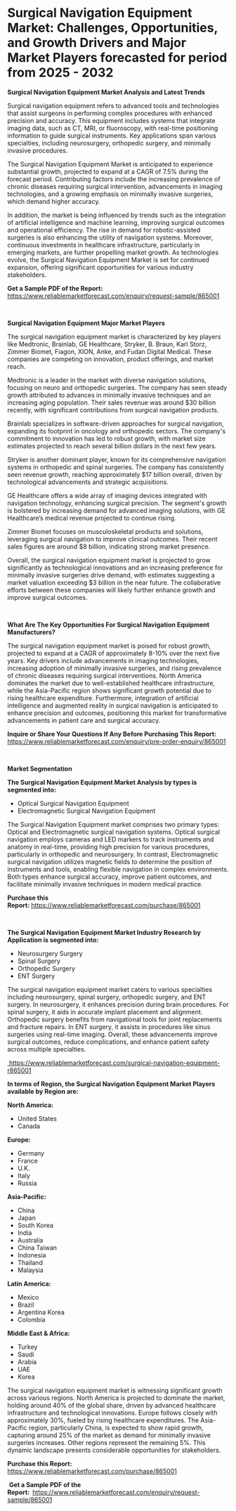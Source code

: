 <p><h1>Surgical Navigation Equipment Market: Challenges, Opportunities, and Growth Drivers and Major Market Players forecasted for period from 2025 - 2032</h1></p><p><strong>Surgical Navigation Equipment Market Analysis and Latest Trends</strong></p>
<p><p>Surgical navigation equipment refers to advanced tools and technologies that assist surgeons in performing complex procedures with enhanced precision and accuracy. This equipment includes systems that integrate imaging data, such as CT, MRI, or fluoroscopy, with real-time positioning information to guide surgical instruments. Key applications span various specialties, including neurosurgery, orthopedic surgery, and minimally invasive procedures.</p><p>The Surgical Navigation Equipment Market is anticipated to experience substantial growth, projected to expand at a CAGR of 7.5% during the forecast period. Contributing factors include the increasing prevalence of chronic diseases requiring surgical intervention, advancements in imaging technologies, and a growing emphasis on minimally invasive surgeries, which demand higher accuracy.</p><p>In addition, the market is being influenced by trends such as the integration of artificial intelligence and machine learning, improving surgical outcomes and operational efficiency. The rise in demand for robotic-assisted surgeries is also enhancing the utility of navigation systems. Moreover, continuous investments in healthcare infrastructure, particularly in emerging markets, are further propelling market growth. As technologies evolve, the Surgical Navigation Equipment Market is set for continued expansion, offering significant opportunities for various industry stakeholders.</p></p>
<p><strong>Get a Sample PDF of the Report:&nbsp;</strong> <a href="https://www.reliablemarketforecast.com/enquiry/request-sample/865001?utm_campaign=2516&utm_medium=2&utm_source=Github&utm_content=ia&utm_term=16042025&utm_id=surgical-navigation-equipment">https://www.reliablemarketforecast.com/enquiry/request-sample/865001</a></p>
<p>&nbsp;</p>
<p><strong>Surgical Navigation Equipment Major Market Players</strong></p>
<p><p>The surgical navigation equipment market is characterized by key players like Medtronic, Brainlab, GE Healthcare, Stryker, B. Braun, Karl Storz, Zimmer Biomet, Fiagon, XION, Anke, and Fudan Digital Medical. These companies are competing on innovation, product offerings, and market reach.</p><p>Medtronic is a leader in the market with diverse navigation solutions, focusing on neuro and orthopedic surgeries. The company has seen steady growth attributed to advances in minimally invasive techniques and an increasing aging population. Their sales revenue was around $30 billion recently, with significant contributions from surgical navigation products.</p><p>Brainlab specializes in software-driven approaches for surgical navigation, expanding its footprint in oncology and orthopedic sectors. The company's commitment to innovation has led to robust growth, with market size estimates projected to reach several billion dollars in the next few years.</p><p>Stryker is another dominant player, known for its comprehensive navigation systems in orthopedic and spinal surgeries. The company has consistently seen revenue growth, reaching approximately $17 billion overall, driven by technological advancements and strategic acquisitions.</p><p>GE Healthcare offers a wide array of imaging devices integrated with navigation technology, enhancing surgical precision. The segment's growth is bolstered by increasing demand for advanced imaging solutions, with GE Healthcare’s medical revenue projected to continue rising.</p><p>Zimmer Biomet focuses on musculoskeletal products and solutions, leveraging surgical navigation to improve clinical outcomes. Their recent sales figures are around $8 billion, indicating strong market presence.</p><p>Overall, the surgical navigation equipment market is projected to grow significantly as technological innovations and an increasing preference for minimally invasive surgeries drive demand, with estimates suggesting a market valuation exceeding $3 billion in the near future. The collaborative efforts between these companies will likely further enhance growth and improve surgical outcomes.</p></p>
<p>&nbsp;</p>
<p><strong>What Are The Key Opportunities For Surgical Navigation Equipment Manufacturers?</strong></p>
<p><p>The surgical navigation equipment market is poised for robust growth, projected to expand at a CAGR of approximately 8-10% over the next five years. Key drivers include advancements in imaging technologies, increasing adoption of minimally invasive surgeries, and rising prevalence of chronic diseases requiring surgical interventions. North America dominates the market due to well-established healthcare infrastructure, while the Asia-Pacific region shows significant growth potential due to rising healthcare expenditure. Furthermore, integration of artificial intelligence and augmented reality in surgical navigation is anticipated to enhance precision and outcomes, positioning this market for transformative advancements in patient care and surgical accuracy.</p></p>
<p><strong>Inquire or Share Your Questions If Any Before Purchasing This Report:</strong> <a href="https://www.reliablemarketforecast.com/enquiry/pre-order-enquiry/865001?utm_campaign=2516&utm_medium=2&utm_source=Github&utm_content=ia&utm_term=16042025&utm_id=surgical-navigation-equipment">https://www.reliablemarketforecast.com/enquiry/pre-order-enquiry/865001</a></p>
<p>&nbsp;</p>
<p><strong>Market Segmentation</strong></p>
<p><strong>The Surgical Navigation Equipment Market Analysis by types is segmented into:</strong></p>
<p><ul><li>Optical Surgical Navigation Equipment</li><li>Electromagnetic Surgical Navigation Equipment</li></ul></p>
<p><p>The Surgical Navigation Equipment market comprises two primary types: Optical and Electromagnetic surgical navigation systems. Optical surgical navigation employs cameras and LED markers to track instruments and anatomy in real-time, providing high precision for various procedures, particularly in orthopedic and neurosurgery. In contrast, Electromagnetic surgical navigation utilizes magnetic fields to determine the position of instruments and tools, enabling flexible navigation in complex environments. Both types enhance surgical accuracy, improve patient outcomes, and facilitate minimally invasive techniques in modern medical practice.</p></p>
<p><strong>Purchase this Report:&nbsp;</strong><a href="https://www.reliablemarketforecast.com/purchase/865001?utm_campaign=2516&utm_medium=2&utm_source=Github&utm_content=ia&utm_term=16042025&utm_id=surgical-navigation-equipment">https://www.reliablemarketforecast.com/purchase/865001</a></p>
<p>&nbsp;</p>
<p><strong>The Surgical Navigation Equipment Market Industry Research by Application is segmented into:</strong></p>
<p><ul><li>Neurosurgery Surgery</li><li>Spinal Surgery</li><li>Orthopedic Surgery</li><li>ENT Surgery</li></ul></p>
<p><p>The surgical navigation equipment market caters to various specialties including neurosurgery, spinal surgery, orthopedic surgery, and ENT surgery. In neurosurgery, it enhances precision during brain procedures. For spinal surgery, it aids in accurate implant placement and alignment. Orthopedic surgery benefits from navigational tools for joint replacements and fracture repairs. In ENT surgery, it assists in procedures like sinus surgeries using real-time imaging. Overall, these advancements improve surgical outcomes, reduce complications, and enhance patient safety across multiple specialties.</p></p>
<p><a href="https://www.reliablemarketforecast.com/surgical-navigation-equipment-r865001?utm_campaign=2516&utm_medium=2&utm_source=Github&utm_content=ia&utm_term=16042025&utm_id=surgical-navigation-equipment">&nbsp;https://www.reliablemarketforecast.com/surgical-navigation-equipment-r865001</a></p>
<p><strong>In terms of Region, the Surgical Navigation Equipment Market Players available by Region are:</strong></p>
<p>
    <p> <strong> North America: </strong>
        <ul>
            <li>United States</li>
            <li>Canada</li>
        </ul>
        </p> 
    <p> <strong> Europe: </strong>
        <ul>
            <li>Germany</li>
            <li>France</li>
            <li>U.K.</li>
            <li>Italy</li>
            <li>Russia</li>
        </ul>
        </p> 
    <p> <strong> Asia-Pacific: </strong>
        <ul>
            <li>China</li>
            <li>Japan</li>
            <li>South Korea</li>
            <li>India</li>
            <li>Australia</li>
            <li>China Taiwan</li>
            <li>Indonesia</li>
            <li>Thailand</li>
            <li>Malaysia</li>
        </ul>
        </p> 
    <p> <strong> Latin America: </strong>
        <ul>
            <li>Mexico</li>
            <li>Brazil</li>
            <li>Argentina Korea</li>
            <li>Colombia</li>
        </ul>
        </p> 
    <p> <strong> Middle East & Africa: </strong>
        <ul>
            <li>Turkey</li>
            <li>Saudi</li>
            <li>Arabia</li>
            <li>UAE</li>
            <li>Korea</li>
        </ul>
    </p>
    </p>
<p><p>The surgical navigation equipment market is witnessing significant growth across various regions. North America is projected to dominate the market, holding around 40% of the global share, driven by advanced healthcare infrastructure and technological innovations. Europe follows closely with approximately 30%, fueled by rising healthcare expenditures. The Asia-Pacific region, particularly China, is expected to show rapid growth, capturing around 25% of the market as demand for minimally invasive surgeries increases. Other regions represent the remaining 5%. This dynamic landscape presents considerable opportunities for stakeholders.</p></p>
<p><strong>Purchase this Report: </strong><a href="https://www.reliablemarketforecast.com/purchase/865001?utm_campaign=2516&utm_medium=2&utm_source=Github&utm_content=ia&utm_term=16042025&utm_id=surgical-navigation-equipment">https://www.reliablemarketforecast.com/purchase/865001</a></p>
<p>&nbsp;<strong>Get a Sample PDF of the Report:&nbsp;&nbsp;</strong><a href="https://www.reliablemarketforecast.com/enquiry/request-sample/865001?utm_campaign=2516&utm_medium=2&utm_source=Github&utm_content=ia&utm_term=16042025&utm_id=surgical-navigation-equipment">https://www.reliablemarketforecast.com/enquiry/request-sample/865001</a></p>
<p><strong></strong></p>
<p><p></p><p></p><p></p></p>